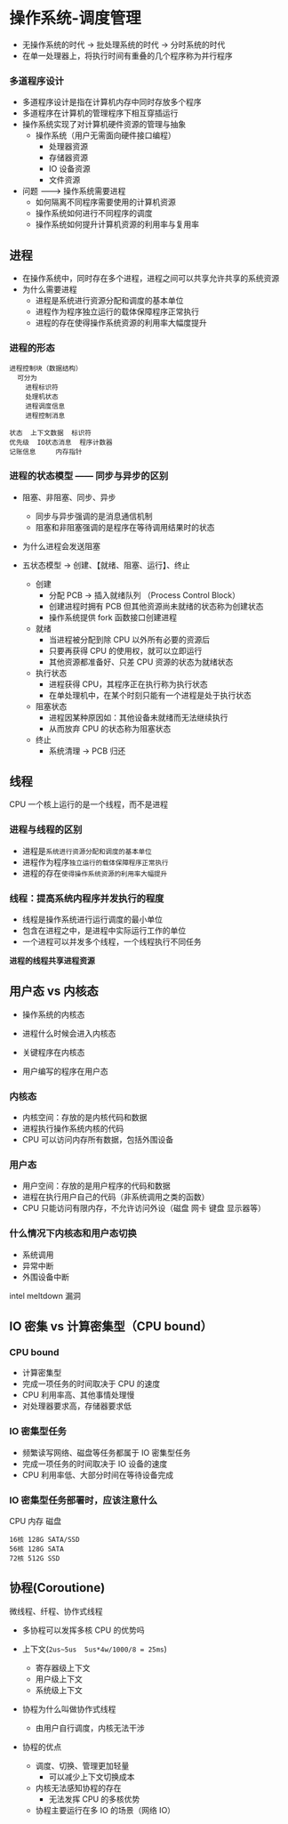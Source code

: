 # 操作系统-调度管理

- 无操作系统的时代 -> 批处理系统的时代 -> 分时系统的时代
- 在单一处理器上，将执行时间有重叠的几个程序称为并行程序

### 多道程序设计

- 多道程序设计是指在计算机内存中同时存放多个程序
- 多道程序在计算机的管理程序下相互穿插运行
- 操作系统实现了对计算机硬件资源的管理与抽象
  - 操作系统（用户无需面向硬件接口编程）
    - 处理器资源
    - 存储器资源
    - IO 设备资源
    - 文件资源
- 问题 ---> 操作系统需要进程
  - 如何隔离不同程序需要使用的计算机资源
  - 操作系统如何进行不同程序的调度
  - 操作系统如何提升计算机资源的利用率与复用率

## 进程

- 在操作系统中，同时存在多个进程，进程之间可以共享允许共享的系统资源
- 为什么需要进程
  - 进程是系统进行资源分配和调度的基本单位
  - 进程作为程序独立运行的载体保障程序正常执行
  - 进程的存在使得操作系统资源的利用率大幅度提升

### 进程的形态

```
进程控制块（数据结构）
  可分为
    进程标识符
    处理机状态
    进程调度信息
    进程控制消息

状态  上下文数据  标识符
优先级  IO状态消息  程序计数器
记账信息     内存指针
```

### 进程的状态模型 —— 同步与异步的区别

- 阻塞、非阻塞、同步、异步
  - 同步与异步强调的是消息通信机制
  - 阻塞和非阻塞强调的是程序在等待调用结果时的状态
- 为什么进程会发送阻塞

- 五状态模型 -> 创建、【就绪、阻塞、运行】、终止
  - 创建
    - 分配 PCB -> 插入就绪队列 （Process Control Block）
    - 创建进程时拥有 PCB 但其他资源尚未就绪的状态称为创建状态
    - 操作系统提供 fork 函数接口创建进程
  - 就绪
    - 当进程被分配到除 CPU 以外所有必要的资源后
    - 只要再获得 CPU 的使用权，就可以立即运行
    - 其他资源都准备好、只差 CPU 资源的状态为就绪状态
  - 执行状态
    - 进程获得 CPU，其程序正在执行称为执行状态
    - 在单处理机中，在某个时刻只能有一个进程是处于执行状态
  - 阻塞状态
    - 进程因某种原因如：其他设备未就绪而无法继续执行
    - 从而放弃 CPU 的状态称为阻塞状态
  - 终止
    - 系统清理 -> PCB 归还

## 线程

CPU 一个核上运行的是一个线程，而不是进程

### 进程与线程的区别

- 进程是`系统进行资源分配和调度的基本单位`
- 进程作为程序`独立运行的载体保障程序正常执行`
- 进程的存在`使得操作系统资源的利用率大幅提升`

### 线程：提高系统内程序并发执行的程度

- 线程是操作系统进行运行调度的最小单位
- 包含在进程之中，是进程中实际运行工作的单位
- 一个进程可以并发多个线程，一个线程执行不同任务

**进程的线程共享进程资源**

## 用户态 vs 内核态

- 操作系统的内核态
- 进程什么时候会进入内核态

- 关键程序在内核态
- 用户编写的程序在用户态

### 内核态

- 内核空间：存放的是内核代码和数据
- 进程执行操作系统内核的代码
- CPU 可以访问内存所有数据，包括外围设备

### 用户态

- 用户空间：存放的是用户程序的代码和数据
- 进程在执行用户自己的代码（非系统调用之类的函数）
- CPU 只能访问有限内存，不允许访问外设（磁盘 网卡 键盘 显示器等）

### 什么情况下内核态和用户态切换

- 系统调用
- 异常中断
- 外围设备中断

intel meltdown 漏洞

## IO 密集 vs 计算密集型（CPU bound）

### CPU bound

- 计算密集型
- 完成一项任务的时间取决于 CPU 的速度
- CPU 利用率高、其他事情处理慢
- 对处理器要求高，存储器要求低

### IO 密集型任务

- 频繁读写网络、磁盘等任务都属于 IO 密集型任务
- 完成一项任务的时间取决于 IO 设备的速度
- CPU 利用率低、大部分时间在等待设备完成

### IO 密集型任务部署时，应该注意什么

CPU 内存 磁盘

```
16核 128G SATA/SSD
56核 128G SATA
72核 512G SSD
```

## 协程(Coroutione)

微线程、纤程、协作式线程

- 多协程可以发挥多核 CPU 的优势吗
- 上下文(`2us~5us  5us*4w/1000/8 = 25ms`)

  - 寄存器级上下文
  - 用户级上下文
  - 系统级上下文

- 协程为什么叫做协作式线程
  - 由用户自行调度，内核无法干涉
- 协程的优点
  - 调度、切换、管理更加轻量
    - 可以减少上下文切换成本
  - 内核无法感知协程的存在
    - 无法发挥 CPU 的多核优势
  - 协程主要运行在多 IO 的场景（网络 IO）
